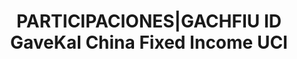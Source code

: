 ---
layout: asset
title: PARTICIPACIONES|GACHFIU ID GaveKal China Fixed Income UCI
isin: IE00BYW6V880
---